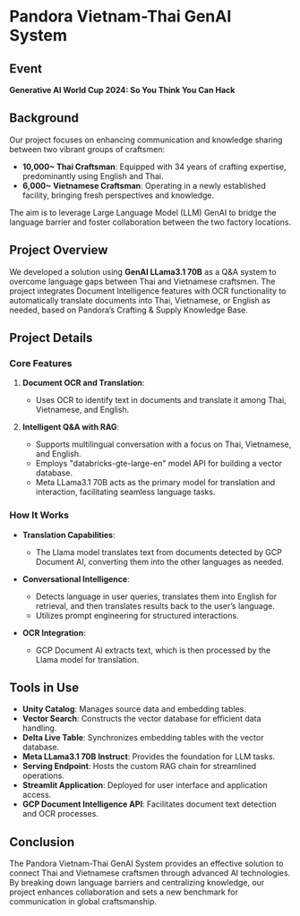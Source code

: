 # Pandora Vietnam-Thai GenAI System

## Event
**Generative AI World Cup 2024: So You Think You Can Hack**

## Background
Our project focuses on enhancing communication and knowledge sharing between two vibrant groups of craftsmen:

- **10,000~ Thai Craftsman**: Equipped with 34 years of crafting expertise, predominantly using English and Thai.
- **6,000~ Vietnamese Craftsman**: Operating in a newly established facility, bringing fresh perspectives and knowledge.

The aim is to leverage Large Language Model (LLM) GenAI to bridge the language barrier and foster collaboration between the two factory locations.

## Project Overview
We developed a solution using **GenAI LLama3.1 70B** as a Q&A system to overcome language gaps between Thai and Vietnamese craftsmen. The project integrates Document Intelligence features with OCR functionality to automatically translate documents into Thai, Vietnamese, or English as needed, based on Pandora’s Crafting & Supply Knowledge Base.

## Project Details

### Core Features
1. **Document OCR and Translation**: 
   - Uses OCR to identify text in documents and translate it among Thai, Vietnamese, and English.
   
2. **Intelligent Q&A with RAG**:
   - Supports multilingual conversation with a focus on Thai, Vietnamese, and English.
   - Employs "databricks-gte-large-en" model API for building a vector database.
   - Meta LLama3.1 70B acts as the primary model for translation and interaction, facilitating seamless language tasks.

### How It Works
- **Translation Capabilities**: 
  - The Llama model translates text from documents detected by GCP Document AI, converting them into the other languages as needed.
  
- **Conversational Intelligence**:
  - Detects language in user queries, translates them into English for retrieval, and then translates results back to the user’s language.
  - Utilizes prompt engineering for structured interactions.

- **OCR Integration**:
  - GCP Document AI extracts text, which is then processed by the Llama model for translation.

## Tools in Use
- **Unity Catalog**: Manages source data and embedding tables.
- **Vector Search**: Constructs the vector database for efficient data handling.
- **Delta Live Table**: Synchronizes embedding tables with the vector database.
- **Meta LLama3.1 70B Instruct**: Provides the foundation for LLM tasks.
- **Serving Endpoint**: Hosts the custom RAG chain for streamlined operations.
- **Streamlit Application**: Deployed for user interface and application access.
- **GCP Document Intelligence API**: Facilitates document text detection and OCR processes.

## Conclusion
The Pandora Vietnam-Thai GenAI System provides an effective solution to connect Thai and Vietnamese craftsmen through advanced AI technologies. By breaking down language barriers and centralizing knowledge, our project enhances collaboration and sets a new benchmark for communication in global craftsmanship.
